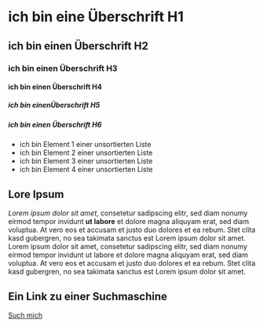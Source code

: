 # ich bin eine Überschrift H1
## ich bin einen Überschrift H2
### ich bin einen Überschrift H3
#### ich bin einen Überschrift H4
##### ich bin einenÜberschrift H5
##### ich bin einen Überschrift H6


* ich bin Element 1 einer unsortierten Liste 
* ich bin Element 2 einer unsortierten Liste 
* ich bin Element 3 einer unsortierten Liste 
* ich bin Element 4 einer unsortierten Liste 


## Lore Ipsum


_Lorem ipsum dolor sit amet_, consetetur sadipscing elitr, sed diam nonumy eirmod tempor invidunt **ut labore** et dolore magna aliquyam erat, sed diam voluptua. At vero eos et accusam et justo duo dolores et ea rebum. Stet clita kasd gubergren, no sea takimata sanctus est Lorem ipsum dolor sit amet. Lorem ipsum dolor sit amet, consetetur sadipscing elitr, sed diam nonumy eirmod tempor invidunt ut labore et dolore magna aliquyam erat, sed diam voluptua. At vero eos et accusam et justo duo dolores et ea rebum. Stet clita kasd gubergren, no sea takimata sanctus est Lorem ipsum dolor sit amet.


## Ein Link zu einer Suchmaschine
[Such mich](www.startpage.com)